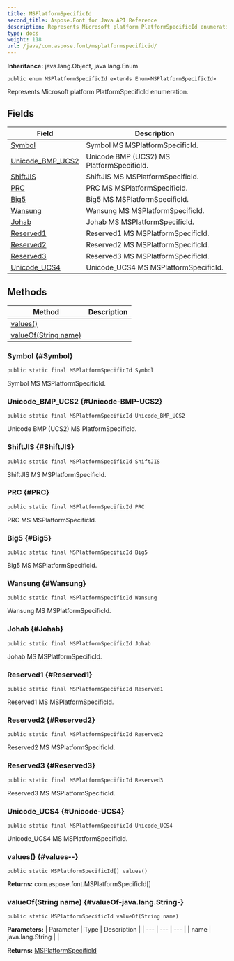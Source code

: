 ```yaml
---
title: MSPlatformSpecificId
second_title: Aspose.Font for Java API Reference
description: Represents Microsoft platform PlatformSpecificId enumeration.
type: docs
weight: 118
url: /java/com.aspose.font/msplatformspecificid/
---
```

**Inheritance:**
java.lang.Object, java.lang.Enum
```
public enum MSPlatformSpecificId extends Enum<MSPlatformSpecificId>
```

Represents Microsoft platform PlatformSpecificId enumeration.
## Fields

| Field | Description |
| --- | --- |
| [Symbol](#Symbol) | Symbol MS MSPlatformSpecificId. |
| [Unicode_BMP_UCS2](#Unicode-BMP-UCS2) | Unicode BMP (UCS2) MS PlatformSpecificId. |
| [ShiftJIS](#ShiftJIS) | ShiftJIS MS MSPlatformSpecificId. |
| [PRC](#PRC) | PRC MS MSPlatformSpecificId. |
| [Big5](#Big5) | Big5 MS MSPlatformSpecificId. |
| [Wansung](#Wansung) | Wansung MS MSPlatformSpecificId. |
| [Johab](#Johab) | Johab MS MSPlatformSpecificId. |
| [Reserved1](#Reserved1) | Reserved1 MS MSPlatformSpecificId. |
| [Reserved2](#Reserved2) | Reserved2 MS MSPlatformSpecificId. |
| [Reserved3](#Reserved3) | Reserved3 MS MSPlatformSpecificId. |
| [Unicode_UCS4](#Unicode-UCS4) | Unicode\_UCS4 MS MSPlatformSpecificId. |
## Methods

| Method | Description |
| --- | --- |
| [values()](#values--) |  |
| [valueOf(String name)](#valueOf-java.lang.String-) |  |
### Symbol {#Symbol}
```
public static final MSPlatformSpecificId Symbol
```


Symbol MS MSPlatformSpecificId.

### Unicode_BMP_UCS2 {#Unicode-BMP-UCS2}
```
public static final MSPlatformSpecificId Unicode_BMP_UCS2
```


Unicode BMP (UCS2) MS PlatformSpecificId.

### ShiftJIS {#ShiftJIS}
```
public static final MSPlatformSpecificId ShiftJIS
```


ShiftJIS MS MSPlatformSpecificId.

### PRC {#PRC}
```
public static final MSPlatformSpecificId PRC
```


PRC MS MSPlatformSpecificId.

### Big5 {#Big5}
```
public static final MSPlatformSpecificId Big5
```


Big5 MS MSPlatformSpecificId.

### Wansung {#Wansung}
```
public static final MSPlatformSpecificId Wansung
```


Wansung MS MSPlatformSpecificId.

### Johab {#Johab}
```
public static final MSPlatformSpecificId Johab
```


Johab MS MSPlatformSpecificId.

### Reserved1 {#Reserved1}
```
public static final MSPlatformSpecificId Reserved1
```


Reserved1 MS MSPlatformSpecificId.

### Reserved2 {#Reserved2}
```
public static final MSPlatformSpecificId Reserved2
```


Reserved2 MS MSPlatformSpecificId.

### Reserved3 {#Reserved3}
```
public static final MSPlatformSpecificId Reserved3
```


Reserved3 MS MSPlatformSpecificId.

### Unicode_UCS4 {#Unicode-UCS4}
```
public static final MSPlatformSpecificId Unicode_UCS4
```


Unicode\_UCS4 MS MSPlatformSpecificId.

### values() {#values--}
```
public static MSPlatformSpecificId[] values()
```




**Returns:**
com.aspose.font.MSPlatformSpecificId[]
### valueOf(String name) {#valueOf-java.lang.String-}
```
public static MSPlatformSpecificId valueOf(String name)
```




**Parameters:**
| Parameter | Type | Description |
| --- | --- | --- |
| name | java.lang.String |  |

**Returns:**
[MSPlatformSpecificId](../../com.aspose.font/msplatformspecificid)
